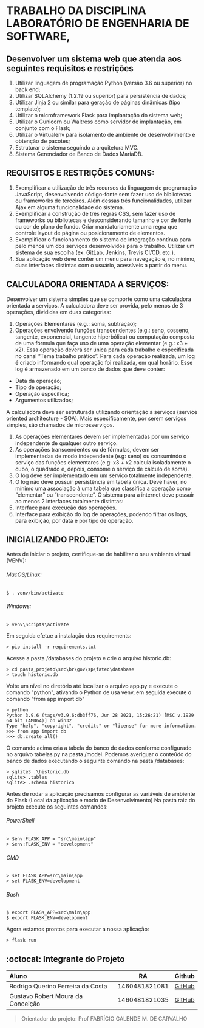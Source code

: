 # TRABALHO DA DISCIPLINA LABORATÓRIO DE ENGENHARIA DE SOFTWARE,
## Desenvolver um sistema web que atenda aos seguintes requisitos e restrições

1. Utilizar linguagem de programação Python (versão 3.6 ou superior) no back end;
2. Utilizar SQLAlchemy (1.2.19 ou superior) para persistência de dados;
3. Utilizar Jinja 2 ou similar para geração de páginas dinâmicas (tipo template);
4. Utilizar o microframework Flask para implantação do sistema web;
5. Utilizar o Gunicorn ou Waitress como servidor de implantação, em conjunto com o Flask;
6. Utilizar o Virtualenv para isolamento de ambiente de desenvolvimento e obtenção de pacotes;
7. Estruturar o sistema seguindo a arquitetura MVC.
8. Sistema Gerenciador de Banco de Dados MariaDB.


## REQUISITOS E RESTRIÇÕES COMUNS:

1. Exemplificar a utilização de três recursos da linguagem de programação JavaScript,
desenvolvendo código-fonte sem fazer uso de bibliotecas ou frameworks de terceiros.
Além dessas três funcionalidades, utilizar Ajax em alguma funcionalidade do sistema.
2. Exemplificar a construção de três regras CSS, sem fazer uso de frameworks ou
bibliotecas e desconsiderando tamanho e cor de fonte ou cor de plano de fundo. Criar
mandatoriamente uma regra que controle layout de página ou posicionamento de
elementos.
3. Exemplificar o funcionamento do sistema de integração contínua para pelo menos um
dos serviços desenvolvidos para o trabalho. Utilizar um sistema de sua escolha (ex.
GitLab, Jenkins, Trevis CI/CD, etc.).
4. Sua aplicação web deve conter um menu para navegação e, no mínimo, duas interfaces
distintas com o usuário, acessíveis a partir do menu.


## CALCULADORA ORIENTADA A SERVIÇOS:

 Desenvolver um sistema simples que se comporte como uma calculadora orientada a serviços.
A calculadora deve ser provida, pelo menos de 3 operações, divididas em duas categorias:
1. Operações Elementares (e.g.: soma, subtração);
2. Operações envolvendo funções transcendentes (e.g.: seno, cosseno, tangente, exponencial, tangente hiperbólica)
ou computação composta de uma fórmula que faça uso de uma operação elementar (e.g.: x3 + x2).
Essa operação deverá ser única para cada trabalho e especificada no canal “Tema trabalho prático”.
Para cada operação realizada, um log é criado informando qual operação foi realizada, em qual horário.
Esse log é armazenado em um banco de dados que deve conter:
- Data da operação;
- Tipo de operação;
- Operação específica;
- Argumentos utilizados;

A calculadora deve ser estruturada utilizando orientação a serviços (service oriented architecture - SOA).
Mais especificamente, por serem serviços simples, são chamados de microsserviços.
1. As operações elementares devem ser implementadas por um serviço independente de qualquer outro serviço.
2. As operações transcendentes ou de fórmulas, devem ser implementadas de modo
independente (e.g: seno) ou consumindo o serviço das funções elementares
(e.g: x3 + x2 calcula isoladamente o cubo, o quadrado e, depois, consome o serviço de cálculo de soma).
3. O log deve ser implementado em um serviço totalmente independente.
4. O log não deve possuir persistência em tabela única. Deve haver, no mínimo uma
associação à uma tabela que classifica a operação como “elementar” ou “transcendente”.
O sistema para a internet deve possuir ao menos 2 interfaces totalmente distintas:
1. Interface para execução das operações.
2. Interface para exibição do log de operações, podendo filtrar os logs, para exibição, por data e por tipo de operação. 

## INICIALIZANDO PROJETO:

Antes de iniciar o projeto, certifique-se de habilitar o seu ambiente virtual (VENV):
###### MacOS/Linux:
```
$ . venv/bin/activate
```
###### Windows:
```
> venv\Scripts\activate
```
Em seguida efetue a instalação dos requirements:
```
> pip install -r requirements.txt
```
Acesse a pasta /databases do projeto e crie o arquivo historic.db:
```
> cd pasta_projeto\src\br\gov\sp\fatec\database
> touch historic.db
```
Volte um nível no diretório até localizar o arquivo app.py e execute o comando "python", ativando o Python de usa venv, em seguida execute o comando "from app import db"
```
> python
Python 3.9.6 (tags/v3.9.6:db3ff76, Jun 28 2021, 15:26:21) [MSC v.1929 64 bit (AMD64)] on win32
Type "help", "copyright", "credits" or "license" for more information.
>>> from app import db
>>> db.create_all()
```
O comando acima cria a tabela do banco de dados conforme configurado no arquivo tabelas.py na pasta /model.
Podemos averiguar o conteúdo do banco de dados executando o seguinte comando na pasta /databases:
```
> sqlite3 .\historic.db
sqlite> .tables
sqlite> .schema historico
```
Antes de rodar a aplicação precisamos configurar as variáveis de ambiente do Flask 
(Local da aplicação e modo de Desenvolvimento)
Na pasta raiz do projeto execute os seguintes comandos:

###### PowerShell
```
> $env:FLASK_APP = "src\main\app"
> $env:FLASK_ENV = "development"
```
###### CMD
```
> set FLASK_APP=src\main\app
> set FLASK_ENV=development
```
###### Bash
```
$ export FLASK_APP=src\main\app
$ export FLASK_ENV=development
```

Agora estamos prontos para executar a nossa aplicação:
```
> flask run
```

## :octocat: Integrante do Projeto

Aluno                              | RA                | Github     
:----------------------------      | :-------------:   | :------------:
Rodrigo Querino Ferreira da Costa  | 1460481821081     | <a href="https://github.com/rodrigoqfcosta">GitHub</a>
Gustavo Robert Moura da Conceição  | 1460481821035     | <a href="https://github.com/gusrobert">GitHub</a>

> Orientador do projeto: Prof FABRÍCIO GALENDE M. DE CARVALHO

